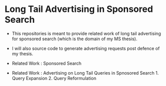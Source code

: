 # Long Tail Advertising in Sponsored Search
* This repositories is meant to provide related work of long tail advertising for sponsored search (which is the domain of my MS thesis).
* I will also source code to generate advertising requests post defence of my thesis.

* Related Work : Sponsored Search

* Related Work : Advertising on Long Tail Queries in Spnosored Search
                 1. Query Expansion
                 2. Query Reformulation




